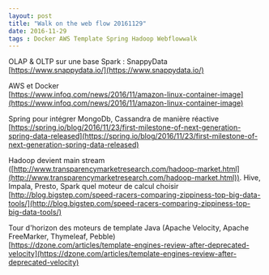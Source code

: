 ```yaml
---
layout: post
title: "Walk on the web flow 20161129"
date: 2016-11-29
tags : Docker AWS Template Spring Hadoop Webflowwalk
---
```


OLAP & OLTP sur une base Spark : SnappyData    
[https://www.snappydata.io/](https://www.snappydata.io/)

AWS et Docker   
[https://www.infoq.com/news/2016/11/amazon-linux-container-image](https://www.infoq.com/news/2016/11/amazon-linux-container-image)

Spring pour intégrer MongoDb, Cassandra de manière réactive    
[https://spring.io/blog/2016/11/23/first-milestone-of-next-generation-spring-data-released](https://spring.io/blog/2016/11/23/first-milestone-of-next-generation-spring-data-released)

Hadoop devient main stream ([http://www.transparencymarketresearch.com/hadoop-market.html](http://www.transparencymarketresearch.com/hadoop-market.html)). Hive, Impala, Presto, Spark quel moteur de calcul choisir    
[http://blog.bigstep.com/speed-racers-comparing-zippiness-top-big-data-tools/](http://blog.bigstep.com/speed-racers-comparing-zippiness-top-big-data-tools/)

Tour d'horizon des moteurs de template Java (Apache Velocity, Apache FreeMarker, Thymeleaf, Pebble)     
[https://dzone.com/articles/template-engines-review-after-deprecated-velocity](https://dzone.com/articles/template-engines-review-after-deprecated-velocity)
